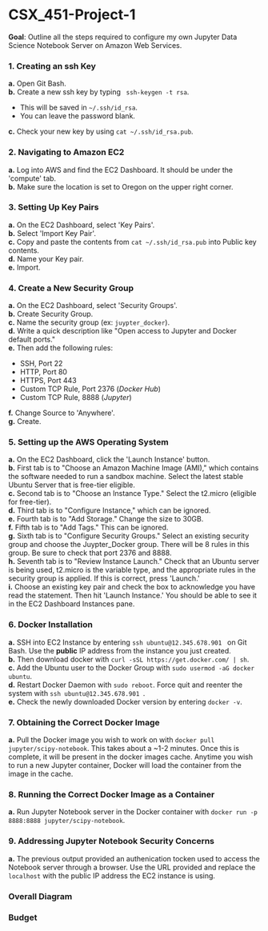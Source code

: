 # CSX_451-Project-1

**Goal**: Outline all the steps required to configure my own Jupyter Data Science Notebook Server on Amazon Web Services. 

### **1. Creating an ssh Key**  
**a.** Open Git Bash.  
**b.** Create a new ssh key by typing ` ssh-keygen -t rsa`.  
- This will be saved in `~/.ssh/id_rsa`.  
- You can leave the password blank.  

**c.** Check your new key by using `cat ~/.ssh/id_rsa.pub`.          

### **2. Navigating to Amazon EC2**  
**a.** Log into AWS and find the EC2 Dashboard. It should be under the 'compute' tab.  
**b.** Make sure the location is set to Oregon on the upper right corner.  

### **3. Setting Up Key Pairs**  
**a.** On the EC2 Dashboard, select 'Key Pairs'.  
**b.** Select 'Import Key Pair'.  
**c.** Copy and paste the contents from `cat ~/.ssh/id_rsa.pub` into Public key contents.   
**d.** Name your Key pair.  
**e.** Import.  

### **4. Create a New Security Group**  
**a.** On the EC2 Dashboard, select 'Security Groups'.  
**b.** Create Security Group.  
**c.** Name the security group (ex: `juypter_docker`).  
**d.** Write a quick description like "Open access to Jupyter and Docker default ports."  
**e.** Then add the following rules:  
- SSH, Port 22  
- HTTP, Port 80  
- HTTPS, Port 443  
- Custom TCP Rule, Port 2376 (*Docker Hub*)
- Custom TCP Rule, 8888 (*Jupyter*)  

**f.** Change Source to 'Anywhere'.  
**g.** Create.  

### **5. Setting up the AWS Operating System**  
**a.** On the EC2 Dashboard, click the 'Launch Instance' button.  
**b.** First tab is to "Choose an Amazon Machine Image (AMI)," which contains the software needed to run a sandbox machine. Select the latest stable Ubuntu Server that is free-tier eligible.  
**c.** Second tab is to "Choose an Instance Type." Select the t2.micro (eligible for free-tier).  
**d.** Third tab is to "Configure Instance," which can be ignored.  
**e.** Fourth tab is to "Add Storage." Change the size to 30GB.  
**f.** Fifth tab is to "Add Tags." This can be ignored.  
**g.** Sixth tab is to "Configure Security Groups." Select an existing security group and choose the Juypter_Docker group. There will be 8 rules in this group. Be sure to check that port 2376 and 8888.  
**h.** Seventh tab is to "Review Instance Launch." Check that an Ubuntu server is being used, t2.micro is the variable type, and the appropriate rules in the security group is applied. If this is correct, press 'Launch.'  
**i.** Choose an existing key pair and check the box to acknowledge you have read the statement. Then hit 'Launch Instance.' You should be able to see it in the EC2 Dashboard Instances pane.  

### **6. Docker Installation**  
**a.** SSH into EC2 Instance by entering `ssh ubuntu@12.345.678.901 ` on Git Bash. Use the **public** IP address from the instance you just created.  
**b.** Then download docker with `curl -sSL https://get.docker.com/ | sh`.  
**c.** Add the Ubuntu user to the Docker Group with `sudo usermod -aG docker ubuntu`.  
**d.** Restart Docker Daemon with `sudo reboot`. Force quit and reenter the system with `ssh ubuntu@12.345.678.901 `.  
**e.** Check the newly downloaded Docker version by entering `docker -v`.  

### **7. Obtaining the Correct Docker Image**  
**a.** Pull the Docker image you wish to work on with `docker pull jupyter/scipy-notebook`. This takes about a ~1-2 minutes. Once this is complete, it will be present in the docker images cache. Anytime you wish to run a new Jupyter container, Docker will load the container from the image in the cache.  
  
### **8. Running the Correct Docker Image as a Container**  
**a.** Run Jupyter Notebook server in the Docker container with `docker run -p 8888:8888 jupyter/scipy-notebook`.

### **9. Addressing Jupyter Notebook Security Concerns**
**a.** The previous output provided an authenication tocken used to access the Notebook server through a browser. Use the URL provided and replace the `localhost` with the public IP address the EC2 instance is using.

### Overall Diagram

### Budget

